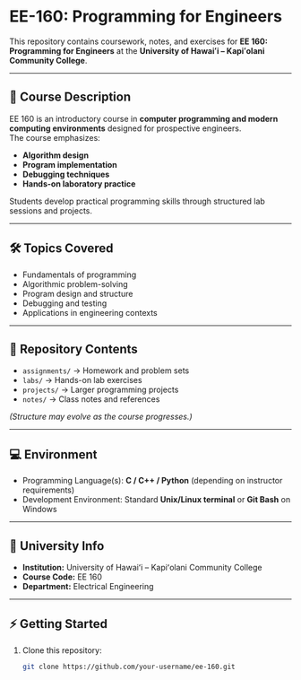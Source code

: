 # EE-160: Programming for Engineers

This repository contains coursework, notes, and exercises for **EE 160: Programming for Engineers** at the **University of Hawaiʻi – Kapiʻolani Community College**.

---

## 📖 Course Description
EE 160 is an introductory course in **computer programming and modern computing environments** designed for prospective engineers.  
The course emphasizes:

- **Algorithm design**
- **Program implementation**
- **Debugging techniques**
- **Hands-on laboratory practice**

Students develop practical programming skills through structured lab sessions and projects.

---

## 🛠 Topics Covered
- Fundamentals of programming
- Algorithmic problem-solving
- Program design and structure
- Debugging and testing
- Applications in engineering contexts

---

## 📂 Repository Contents
- `assignments/` → Homework and problem sets  
- `labs/` → Hands-on lab exercises  
- `projects/` → Larger programming projects  
- `notes/` → Class notes and references  

*(Structure may evolve as the course progresses.)*

---

## 💻 Environment
- Programming Language(s): **C / C++ / Python** (depending on instructor requirements)  
- Development Environment: Standard **Unix/Linux terminal** or **Git Bash** on Windows  

---

## 📍 University Info
- **Institution:** University of Hawaiʻi – Kapiʻolani Community College  
- **Course Code:** EE 160  
- **Department:** Electrical Engineering  

---

## ⚡ Getting Started
1. Clone this repository:
   ```bash
   git clone https://github.com/your-username/ee-160.git
